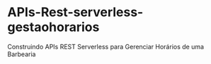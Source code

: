 # APIs-Rest-serverless-gestaohorarios
Construindo APIs REST Serverless para Gerenciar Horários de uma Barbearia
